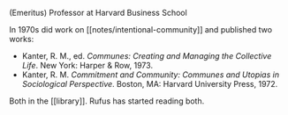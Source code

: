 (Emeritus) Professor at Harvard Business School

In 1970s did work on [[notes/intentional-community]] and published two works:

- Kanter, R. M., ed. _Communes: Creating and Managing the Collective Life_. New York: Harper & Row, 1973.
- Kanter, R. M. _Commitment and Community: Communes and Utopias in Sociological Perspective_. Boston, MA: Harvard University Press, 1972.

Both in the [[library]]. Rufus has started reading both.